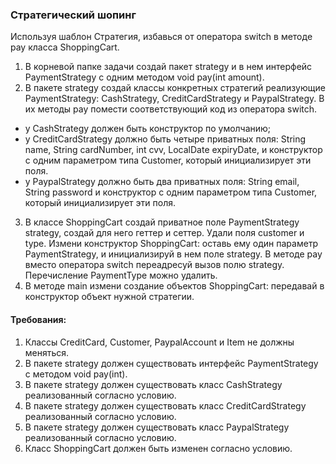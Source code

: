 
### Стратегический шопинг

Используя шаблон Стратегия, избавься от оператора switch в методе pay класса ShoppingCart.
1. В корневой папке задачи создай пакет strategy и в нем интерфейс PaymentStrategy с одним методом void pay(int amount).
2. В пакете strategy создай классы конкретных стратегий реализующие PaymentStrategy:
CashStrategy, CreditCardStrategy и PaypalStrategy. В их методы pay помести соответствующий код из оператора switch.
- у CashStrategy должен быть конструктор по умолчанию;
- у CreditCardStrategy должно быть четыре приватных поля: String name, String cardNumber, int cvv, LocalDate expiryDate,
и конструктор с одним параметром типа Customer, который инициализирует эти поля.
- у PaypalStrategy должно быть два приватных поля: String email, String password
и конструктор с одним параметром типа Customer, который инициализирует эти поля.
3. В классе ShoppingCart создай приватное поле PaymentStrategy strategy, создай для него геттер и сеттер.
Удали поля customer и type. Измени конструктор ShoppingCart: оставь ему один параметр PaymentStrategy,
и инициализируй в нем поле strategy. В методе pay вместо оператора switch переадресуй вызов полю strategy.
Перечисление PaymentType можно удалить.
4. В методе main измени создание объектов ShoppingCart: передавай в конструктор объект нужной стратегии.


#### Требования:
1.	Классы CreditCard, Customer, PaypalAccount и Item не должны меняться.
2.	В пакете strategy должен существовать интерфейс PaymentStrategy с методом void pay(int).
3.	В пакете strategy должен существовать класс CashStrategy реализованный согласно условию.
4.	В пакете strategy должен существовать класс CreditCardStrategy реализованный согласно условию.
5.	В пакете strategy должен существовать класс PaypalStrategy реализованный согласно условию.
6.	Класс ShoppingCart должен быть изменен согласно условию.

